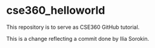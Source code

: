 # cse360_helloworld
This repository is to serve as CSE360 GitHub tutorial.

This is a change reflecting a commit done by Ilia Sorokin.

